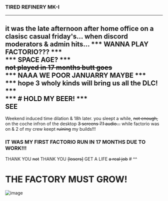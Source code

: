 ### TIRED REFINERY MK-I

---
it was the late afternoon after home office on a clasisc casual friday's... when <our> discord moderators & admin hits... 
*** WANNA PLAY FACTORIO??? ***   
*** SPACE AGE? ***  
~~not played in 17 months butt goes~~  
*** NAAA WE POOR JANUARRY MAYBE ***  
*** hope 3 wholy kinds will bring us all the DLC! ***  
*** # HOLD MY BEER! ***  
SEE []()
---
Weekend induced time dilation & 18h later. you sleept a while, ~~not enough,~~ on the coche infron of the desktop ~~3 screens 7.1 audio...~~ while factorio was on & 2 of my crew keept ~~ruining~~ my builds!!!

### IT WAS MY FIRST FACTORIO RUN IN 17 MONTHS DUE TO WORK!!!
THANK YOU ~~not~~ THANK YOU ~~[losers]~~ GET A LIFE ~~a real job~~ # ^^
# THE FACTORY MUST GROW!

![image](https://github.com/user-attachments/assets/2d351f29-b443-4340-a836-7046b8d92a63)

